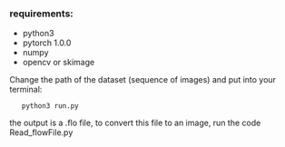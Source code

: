 
### requirements:
 - python3
 - pytorch 1.0.0
 - numpy
 - opencv or skimage 


Change the path of the dataset (sequence of images) and put into your terminal:
```
   python3 run.py
```

the output is a .flo file, to convert this file to an image, run the code Read_flowFile.py
